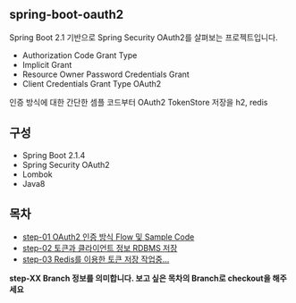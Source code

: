 ## spring-boot-oauth2

Spring Boot 2.1 기반으로 Spring Security OAuth2를 살펴보는 프로젝트입니다. 

- Authorization Code Grant Type
- Implicit Grant
- Resource Owner Password Credentials Grant
- Client Credentials Grant Type OAuth2 

인증 방식에 대한 간단한 셈플 코드부터 OAuth2 TokenStore 저장을 h2, redis 

## 구성

* Spring Boot 2.1.4
* Spring Security OAuth2
* Lombok
* Java8

## 목차

* [step-01 OAuth2 인증 방식 Flow 및 Sample Code](https://github.com/cheese10yun/springboot-oauth2/blob/master/docs/OAuth2-Grant.md)
* [step-02 토큰과 클라이언트 정보 RDBMS 저장](https://github.com/cheese10yun/springboot-oauth2/blob/master/docs/OAuth2-RDBMSt.md)
* [step-03 Redis를 이용한 토큰 저장 작업중...]()

**step-XX Branch 정보를 의미합니다. 보고 싶은 목차의 Branch로 checkout을 해주세요**
